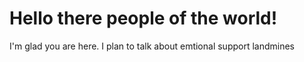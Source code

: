 # Hello there people of the world!

I'm glad you are here. I plan to talk about emtional support landmines
